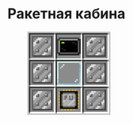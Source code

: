# Ракетная кабина

<figure><img src="../../../../.gitbook/assets/rocket_cockpit_recipe.png" alt=""><figcaption></figcaption></figure>
